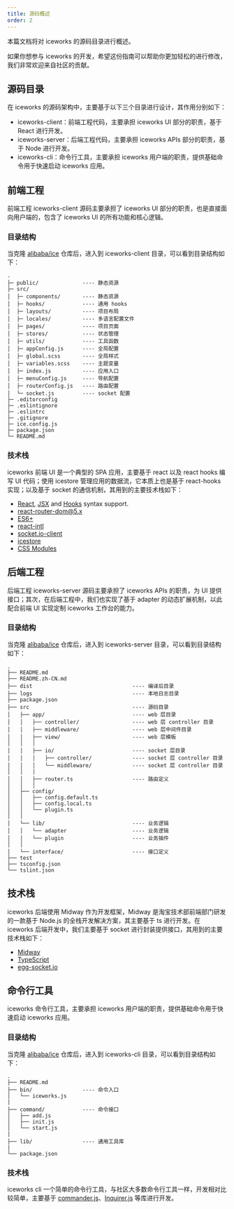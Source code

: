 ```yaml
---
title: 源码概述
order: 2
---
```


本篇文档将对 iceworks 的源码目录进行概述。

如果你想参与 iceworks 的开发，希望这份指南可以帮助你更加轻松的进行修改，我们非常欢迎来自社区的贡献。

## 源码目录

在 iceworks 的源码架构中，主要基于以下三个目录进行设计，其作用分别如下：

* iceworks-client：前端工程代码，主要承担 iceworks UI 部分的职责，基于 React 进行开发。
* iceworks-server：后端工程代码，主要承担 iceworks APIs 部分的职责，基于 Node 进行开发。
* iceworks-cli：命令行工具，主要承担 iceworks 用户端的职责，提供基础命令用于快速启动 iceworks 应用。

## 前端工程

前端工程 iceworks-client 源码主要承担了 iceworks UI 部分的职责，也是直接面向用户端的，包含了 iceworks UI 的所有功能和核心逻辑。

### 目录结构

当克隆 [alibaba/ice](https://github.com/alibaba/ice) 仓库后，进入到 iceworks-client 目录，可以看到目录结构如下：

```
.
├─ public/              ---- 静态资源
├─ src/
│  ├─ components/       ---- 静态资源
│  ├─ hooks/            ---- 通用 hooks
│  ├─ layouts/          ---- 项目布局
│  ├─ locales/          ---- 多语言配置文件
│  ├─ pages/            ---- 项目页面
│  ├─ stores/           ---- 状态管理
│  ├─ utils/            ---- 工具函数
│  ├─ appConfig.js      ---- 全局配置
│  ├─ global.scss       ---- 全局样式
│  ├─ variables.scss    ---- 主题变量
│  ├─ index.js          ---- 应用入口
│  ├─ menuConfig.js     ---- 导航配置
│  ├─ routerConfig.js   ---- 路由配置
│  └─ socket.js         ---- socket 配置
├─ .editorconfig
├─ .eslintignore
├─ .eslintrc
├─ .gitignore
├─ ice.config.js
├─ package.json
└─ README.md
```

### 技术栈

iceworks 前端 UI 是一个典型的 SPA 应用，主要基于 react 以及 react hooks 编写 UI 代码；使用 icestore 管理应用的数据流，它本质上也是基于 react-hooks 实现；以及基于 socket 的通信机制，其用到的主要技术栈如下：

- [React](https://github.com/facebook/react), [JSX](https://reactjs.org/docs/introducing-jsx.html) and [Hooks](https://reactjs.org/docs/hooks-intro.html) syntax support.
- [react-router-dom@5.x](https://github.com/ReactTraining/react-router)
- [ES6+](http://es6-features.org)
- [react-intl](https://github.com/formatjs/react-intl)
- [socket.io-client](https://github.com/socketio/socket.io-client)
- [icestore](https://github.com/ice-lab/icestore)
- [CSS Modules](https://github.com/css-modules/css-modules)


## 后端工程

后端工程 iceworks-server 源码主要承担了 iceworks APIs 的职责，为 UI 提供接口；其次，在后端工程中，我们也实现了基于 adapter 的动态扩展机制，以此配合前端 UI 实现定制 iceworks 工作台的能力。

### 目录结构

当克隆 [alibaba/ice](https://github.com/alibaba/ice) 仓库后，进入到 iceworks-server 目录，可以看到目录结构如下：

```
.
├── README.md
├── README.zh-CN.md
├── dist                                ---- 编译后目录
├── logs                                ---- 本地日志目录
├── package.json
├── src                                 ---- 源码目录
│   ├── app/                            ---- web 层目录
│   │   ├── controller/                 ---- web 层 controller 目录
│   │   ├── middleware/                 ---- web 层中间件目录
│   │   ├── view/                       ---- web 层模板
│   │   │
│   │   ├── io/                         ---- socket 层目录 
│   │   │   ├── controller/             ---- socket 层 controller 目录
│   │   │   └── middleware/             ---- socket 层 controller 目录
│   │   | 
│   │   ├── router.ts                   ---- 路由定义     
│   │   │             
│   ├── config/
│   │   ├── config.default.ts
│   │   ├── config.local.ts
│   │   └── plugin.ts
│   │
│   └── lib/                            ---- 业务逻辑
│   │   └── adapter                     ---- 业务逻辑
│   │   └── plugin                      ---- 业务插件
│   │
│   └── interface/                      ---- 接口定义
├── test
├── tsconfig.json
└── tslint.json
```

## 技术栈

iceworks 后端使用 Midway 作为开发框架，Midway 是淘宝技术部前端部门研发的一款基于 Node.js 的全栈开发解决方案，其主要基于 ts 进行开发。在 iceworks 后端开发中，我们主要基于 socket 进行封装提供接口，其用到的主要技术栈如下：

- [Midway](https://github.com/midwayjs/midway)
- [TypeScript](https://github.com/microsoft/TypeScript)
- [egg-socket.io](https://github.com/eggjs/egg-socket.io)



## 命令行工具

iceworks 命令行工具，主要承担 iceworks 用户端的职责，提供基础命令用于快速启动 iceworks 应用。

### 目录结构

当克隆 [alibaba/ice](https://github.com/alibaba/ice) 仓库后，进入到 iceworks-cli 目录，可以看到目录结构如下：


```
.
├── README.md
├── bin/                ---- 命令入口
│   └── iceworks.js
|
├── command/            ---- 命令接口
│   ├── add.js
│   ├── init.js
│   └── start.js
|
├── lib/                ---- 通用工具库
|
└── package.json
```

### 技术栈

iceworks cli 一个简单的命令行工具，与社区大多数命令行工具一样，开发相对比较简单，主要基于 [commander.js](https://github.com/tj/commander.js)、[Inquirer.js](https://github.com/SBoudrias/Inquirer.js) 等库进行开发。
